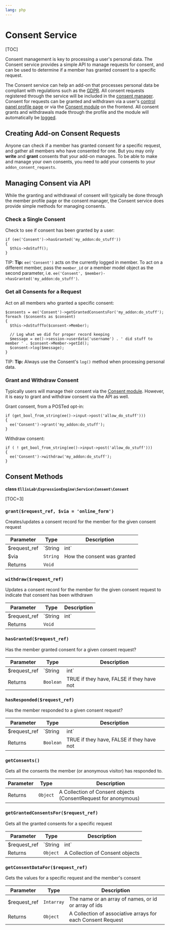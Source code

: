```yaml
---
lang: php
---
```


<!--
    This source file is part of the open source project
    ExpressionEngine User Guide (https://github.com/ExpressionEngine/ExpressionEngine-User-Guide)

    @link      https://expressionengine.com/
    @copyright Copyright (c) 2003-2020, Packet Tide, LLC (https://www.packettide.com)
    @license   https://expressionengine.com/license Licensed under Apache License, Version 2.0
-->

# Consent Service

[TOC]

Consent management is key to processing a user's personal data. The Consent service provides a simple API to manage requests for consent, and can be used to determine if a member has granted consent to a specific request.

The Consent service can help an add-on that processes personal data be compliant with regulations such as the [GDPR](https://en.wikipedia.org/wiki/General_Data_Protection_Regulation). All consent requests registered through the service will be included in the [consent manager](control-panel/settings/consents.md). Consent for requests can be granted and withdrawn via a user's [control panel profile page](control-panel/member-profile.md#consents) or via the [Consent module](add-ons/consent.md) on the frontend. All consent grants and withdrawals made through the profile and the module will automatically be [logged](control-panel/system-logs.md#consent-logs).

## Creating Add-on Consent Requests

Anyone can check if a member has granted consent for a specific request, and gather all members who have consented for one. But you may only **write** and **grant** consents that your add-on manages. To be able to make and manage your own consents, you need to add your consents to your `addon_consent_requests`.

## Managing Consent via API

While the granting and withdrawal of consent will typically be done through the member profile page or the consent manager, the Consent service does provide simple methods for managing consents.

### Check a Single Consent

Check to see if consent has been granted by a user:

    if (ee('Consent')->hasGranted('my_addon:do_stuff'))
    {
      $this->doStuff();
    }

TIP: **Tip:** `ee('Consent')` acts on the currently logged in member. To act on a different member, pass the `member_id` or a member model object as the second parameter, i.e. `ee('Consent', $member)->hasGranted('my_addon:do_stuff')`.

### Get all Consents for a Request

Act on all members who granted a specific consent:

    $consents = ee('Consent')->getGrantedConsentsFor('my_addon:do_stuff');
    foreach ($consents as $consent)
    {
      $this->doStuffTo($consent->Member);

      // Log what we did for proper record keeping
      $message = ee()->session->userdata('username') . ' did stuff to member ' . $consent->Member->getId();
      $consent->log($message);
    }

TIP: **Tip:** Always use the Consent's `log()` method when processing personal data.

### Grant and Withdraw Consent

Typically users will manage their consent via the [Consent module](add-ons/consent.md). However, it is easy to grant and withdraw consent via the API as well.

Grant consent, from a POSTed opt-in:

    if (get_bool_from_string(ee()->input->post('allow_do_stuff')))
    {
      ee('Consent')->grant('my_addon:do_stuff');
    }

Withdraw consent:

    if ( ! get_bool_from_string(ee()->input->post('allow_do_stuff')))
    {
      ee('Consent')->withdraw('my_addon:do_stuff');
    }

## Consent Methods

**class `EllisLab\ExpressionEngine\Service\Consent\Consent`**

[TOC=3]

### `grant($request_ref, $via = 'online_form')`

Creates/updates a consent record for the member for the given consent request

| Parameter     | Type         | Description                         |
| ------------- | ------------ | ----------------------------------- |
| \$request_ref | `String|int` | The name or ID of a consent request |
| \$via         | `String`     | How the consent was granted         |
| Returns       | `Void`       |                                     |

### `withdraw($request_ref)`

Updates a consent record for the member for the given consent request to indicate that consent has been withdrawn

| Parameter     | Type         | Description                         |
| ------------- | ------------ | ----------------------------------- |
| \$request_ref | `String|int` | The name or ID of a consent request |
| Returns       | `Void`       |                                     |

### `hasGranted($request_ref)`

Has the member granted consent for a given consent request?

| Parameter     | Type         | Description                               |
| ------------- | ------------ | ----------------------------------------- |
| \$request_ref | `String|int` | The name or ID of a consent request       |
| Returns       | `Boolean`    | TRUE if they have, FALSE if they have not |

### `hasResponded($request_ref)`

Has the member responded to a given consent request?

| Parameter     | Type         | Description                               |
| ------------- | ------------ | ----------------------------------------- |
| \$request_ref | `String|int` | The name or ID of a consent request       |
| Returns       | `Boolean`    | TRUE if they have, FALSE if they have not |

### `getConsents()`

Gets all the consents the member (or anonymous visitor) has responded to.

| Parameter | Type     | Description                                                    |
| --------- | -------- | -------------------------------------------------------------- |
| Returns   | `Object` | A Collection of Consent objects (ConsentRequest for anonymous) |

### `getGrantedConsentsFor($request_ref)`

Gets all the granted consents for a specific request

| Parameter     | Type         | Description                         |
| ------------- | ------------ | ----------------------------------- |
| \$request_ref | `String|int` | The name or ID of a consent request |
| Returns       | `Object`     | A Collection of Consent objects     |

### `getConsentDataFor($request_ref)`

Gets the values for a specific request and the member's consent

| Parameter     | Type       | Description                                                 |
| ------------- | ---------- | ----------------------------------------------------------- |
| \$request_ref | `Intarray` | The name or an array of names, or id or array of ids        |
| Returns       | `Object`   | A Collection of associative arrays for each Consent Request |
